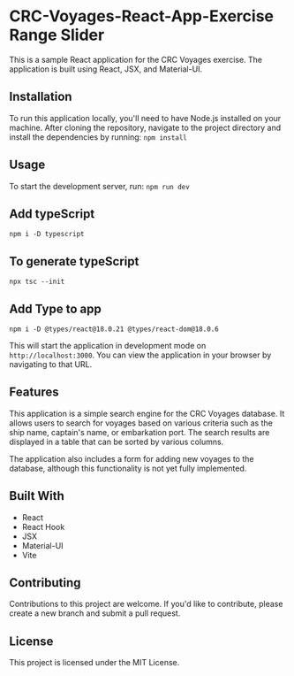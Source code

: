 # CRC-Voyages-React-App-Exercise Range Slider
This is a sample React application for the CRC Voyages exercise. The application is built using React, JSX, and Material-UI.

## Installation
To run this application locally, you'll need to have Node.js installed on your machine. After cloning the repository, navigate to the project directory and install the dependencies 
by running: `npm install`


## Usage
To start the development server, run: `npm run dev`

## Add typeScript
`npm i -D typescript`

## To generate typeScript
`npx tsc --init`

## Add Type to app
`npm i -D @types/react@18.0.21 @types/react-dom@18.0.6`




This will start the application in development mode on `http://localhost:3000`. 
You can view the application in your browser by navigating to that URL.



## Features

This application is a simple search engine for the CRC Voyages database. It allows users to search for voyages based on various criteria such as the ship name, captain's name, or embarkation port. The search results are displayed in a table that can be sorted by various columns.

The application also includes a form for adding new voyages to the database, although this functionality is not yet fully implemented.

## Built With
- React 
- React Hook
- JSX
- Material-UI
- Vite


## Contributing

Contributions to this project are welcome. If you'd like to contribute, please create a new branch and submit a pull request.

## License
This project is licensed under the MIT License.